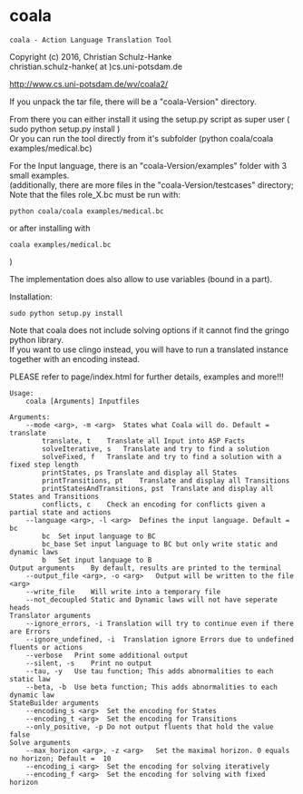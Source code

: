 # coala

	coala - Action Language Translation Tool


Copyright (c) 2016, Christian Schulz-Hanke<br>
christian.schulz-hanke( at )cs.uni-potsdam.de

http://www.cs.uni-potsdam.de/wv/coala2/


If you unpack the tar file, there will be a "coala-Version" directory.

From there you can either install it using the setup.py script as super user ( sudo python setup.py install )<br>
Or you can run the tool directly from it's subfolder (python coala/coala examples/medical.bc)

For the Input language, there is an "coala-Version/examples" folder with 3 small examples.<br>
(additionally, there are more files in the "coala-Version/testcases" directory;<br>
Note that the files role_X.bc must be run with:

	python coala/coala examples/medical.bc
	
or after installing with

	coala examples/medical.bc
	
)

The implementation does also allow to use variables (bound in a <where> part).


Installation:

	sudo python setup.py install


Note that coala does not include solving options if it cannot find the gringo python library.<br>
If you want to use clingo instead, you will have to run a translated instance together with an encoding instead.


PLEASE refer to page/index.html for further details, examples and more!!!


```
Usage:
	coala [Arguments] Inputfiles
	
Arguments:
	--mode <arg>, -m <arg>	States what Coala will do. Default =  translate
		translate, t	Translate all Input into ASP Facts
		solveIterative, s	Translate and try to find a solution
		solveFixed, f	Translate and try to find a solution with a fixed step length
		printStates, ps	Translate and display all States
		printTransitions, pt	Translate and display all Transitions
		printStatesAndTransitions, pst	Translate and display all States and Transitions
		conflicts, c	Check an encoding for conflicts given a partial state and actions
	--language <arg>, -l <arg>	Defines the input language. Default =  bc
		bc	Set input language to BC
		bc_base	Set input language to BC but only write static and dynamic laws
		b	Set input language to B
Output arguments	By default, results are printed to the terminal
	--output_file <arg>, -o <arg>	Output will be written to the file <arg>
	--write_file	Will write into a temporary file
	--not_decoupled	Static and Dynamic laws will not have seperate heads
Translator arguments
	--ignore_errors, -i	Translation will try to continue even if there are Errors
	--ignore_undefined, -i	Translation ignore Errors due to undefined fluents or actions
	--verbose	Print some additional output
	--silent, -s	Print no output
	--tau, -y	Use tau function; This adds abnormalities to each static law
	--beta, -b	Use beta function; This adds abnormalities to each dynamic law
StateBuilder arguments
	--encoding_s <arg>	Set the encoding for States
	--encoding_t <arg>	Set the encoding for Transitions
	--only_positive, -p	Do not output fluents that hold the value false
Solve arguments
	--max_horizon <arg>, -z <arg>	Set the maximal horizon. 0 equals no horizon; Default =  10
	--encoding_i <arg>	Set the encoding for solving iteratively
	--encoding_f <arg>	Set the encoding for solving with fixed horizon
```

